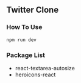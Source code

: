 ## Twitter Clone

### How To Use 
```
npm run dev
```

### Package List
- react-textarea-autosize
- heroicons-react